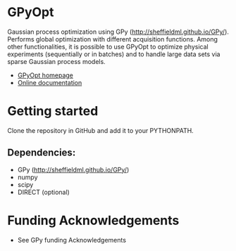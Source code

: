 GPyOpt
======

Gaussian process optimization using GPy (http://sheffieldml.github.io/GPy/). Performs global optimization with different acquisition functions. Among other functionalities, it is possible to use GPyOpt to optimize physical experiments (sequentially or in batches) and to handle large data sets via sparse Gaussian process models. 

* [GPyOpt homepage](http://sheffieldml.github.io/GPyOpt/)
* [Online documentation](TODO)


Getting started
===============
Clone the repository in GitHub and add it to your PYTHONPATH.


Dependencies:
------------------------
  - GPy (http://sheffieldml.github.io/GPy/)
  - numpy
  - scipy
  - DIRECT (optional)
  

Funding Acknowledgements
========================
* See GPy funding Acknowledgements






